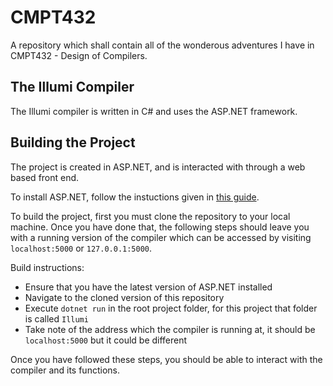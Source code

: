 # CMPT432
A repository which shall contain all of the wonderous adventures I have in CMPT432 - Design of Compilers.

## The Illumi Compiler
The Illumi compiler is written in C# and uses the ASP.NET framework.

## Building the Project

The project is created in ASP.NET, and is interacted with through a web based front end.

To install ASP.NET, follow the instuctions given in [this guide](https://dotnet.microsoft.com/learn/aspnet/hello-world-tutorial/intro).

To build the project, first you must clone the repository to your local machine. Once you have done that, the following steps should leave
you with a running version of the compiler which can be accessed by visiting `localhost:5000` or `127.0.0.1:5000`.

Build instructions:
- Ensure that you have the latest version of ASP.NET installed
- Navigate to the cloned version of this repository
- Execute `dotnet run` in the root project folder, for this project that folder is called `Illumi`
- Take note of the address which the compiler is running at, it should be `localhost:5000` but it could be different

Once you have followed these steps, you should be able to interact with the compiler and its functions.
